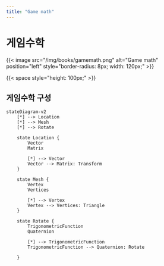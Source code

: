 ```yaml
---
title: "Game math"
---
```


# 게임수학

{{< image
src="/img/books/gamemath.png"
alt="Game math"
position="left"
style="border-radius: 8px; width: 120px;" >}}

{{< space style="height: 100px;" >}}

## 게임수학 구성

~~~mermaid 
stateDiagram-v2
    [*] --> Location
    [*] --> Mesh
    [*] --> Rotate

    state Location {
        Vector
        Matrix

        [*] --> Vector
        Vector --> Matrix: Transform
    }

    state Mesh {
        Vertex
        Vertices

        [*] --> Vertex
        Vertex --> Vertices: Triangle
    }

    state Rotate {
        TrigonometricFunction
        Quaternion

        [*] --> TrigonometricFunction
        TrigonometricFunction --> Quaternion: Rotate

    }
~~~
